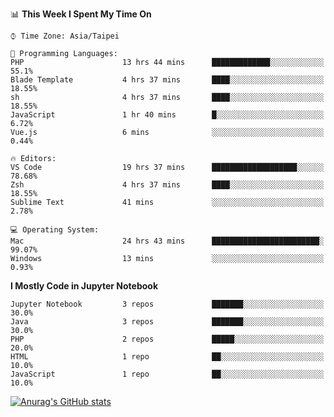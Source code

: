 <!--### Hi there 👋-->

<!--
**treevel/treevel** is a ✨ _special_ ✨ repository because its `README.md` (this file) appears on your GitHub profile.

Here are some ideas to get you started:

- 🔭 I’m currently working on ...
- 🌱 I’m currently learning ...
- 👯 I’m looking to collaborate on ...
- 🤔 I’m looking for help with ...
- 💬 Ask me about ...
- 📫 How to reach me: ...
- 😄 Pronouns: ...
- ⚡ Fun fact: ...
-->

<!--START_SECTION:waka-->
📊 **This Week I Spent My Time On** 

```text
⌚︎ Time Zone: Asia/Taipei

💬 Programming Languages: 
PHP                      13 hrs 44 mins      █████████████░░░░░░░░░░░░   55.1% 
Blade Template           4 hrs 37 mins       ████░░░░░░░░░░░░░░░░░░░░░   18.55% 
sh                       4 hrs 37 mins       ████░░░░░░░░░░░░░░░░░░░░░   18.55% 
JavaScript               1 hr 40 mins        █░░░░░░░░░░░░░░░░░░░░░░░░   6.72% 
Vue.js                   6 mins              ░░░░░░░░░░░░░░░░░░░░░░░░░   0.44%

🔥 Editors: 
VS Code                  19 hrs 37 mins      ███████████████████░░░░░░   78.68% 
Zsh                      4 hrs 37 mins       ████░░░░░░░░░░░░░░░░░░░░░   18.55% 
Sublime Text             41 mins             ░░░░░░░░░░░░░░░░░░░░░░░░░   2.78%

💻 Operating System: 
Mac                      24 hrs 43 mins      ████████████████████████░   99.07% 
Windows                  13 mins             ░░░░░░░░░░░░░░░░░░░░░░░░░   0.93%

```

**I Mostly Code in Jupyter Notebook** 

```text
Jupyter Notebook         3 repos             ███████░░░░░░░░░░░░░░░░░░   30.0% 
Java                     3 repos             ███████░░░░░░░░░░░░░░░░░░   30.0% 
PHP                      2 repos             █████░░░░░░░░░░░░░░░░░░░░   20.0% 
HTML                     1 repo              ██░░░░░░░░░░░░░░░░░░░░░░░   10.0% 
JavaScript               1 repo              ██░░░░░░░░░░░░░░░░░░░░░░░   10.0%

```



<!--END_SECTION:waka-->

<!-- GitHub Stats Card-->
[![Anurag's GitHub stats](https://github-readme-stats.vercel.app/api?username=treevel&show_icons=true&theme=monokai&count_private=true)](https://github.com/anuraghazra/github-readme-stats)
